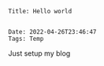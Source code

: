     Title: Hello world


    Date: 2022-04-26T23:46:47
    Tags: Temp

Just setup my blog
<!-- more -->


